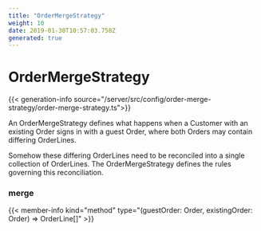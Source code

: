 ```yaml
---
title: "OrderMergeStrategy"
weight: 10
date: 2019-01-30T10:57:03.758Z
generated: true
---
```

<!-- This file was generated from the Vendure TypeScript source. Do not modify. Instead, re-run "generate-docs" -->


# OrderMergeStrategy

{{< generation-info source="/server/src/config/order-merge-strategy/order-merge-strategy.ts">}}

An OrderMergeStrategy defines what happens when a Customer with an existing Ordersigns in with a guest Order, where both Orders may contain differing OrderLines.Somehow these differing OrderLines need to be reconciled into a single collectionof OrderLines. The OrderMergeStrategy defines the rules governing this reconciliation.

### merge

{{< member-info kind="method" type="(guestOrder: Order, existingOrder: Order) => OrderLine[]" >}}



